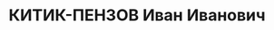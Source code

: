 ---
title: КИТИК-ПЕНЗОВ Иван Иванович
description: 'майор, пом. нач. артиллерии 17 стр. корпуса КВО.

  ВКВС - 25.11.1937, ВМН. Расстрелян 25.11.1937, Киев'
---